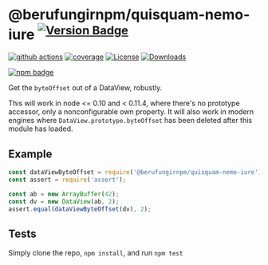 # @berufungirnpm/quisquam-nemo-iure <sup>[![Version Badge][npm-version-svg]][package-url]</sup>

[![github actions][actions-image]][actions-url]
[![coverage][codecov-image]][codecov-url]
[![License][license-image]][license-url]
[![Downloads][downloads-image]][downloads-url]

[![npm badge][npm-badge-png]][package-url]

Get the `byteOffset` out of a DataView, robustly.

This will work in node <= 0.10 and < 0.11.4, where there's no prototype accessor, only a nonconfigurable own property.
It will also work in modern engines where `DataView.prototype.byteOffset` has been deleted after this module has loaded.

## Example

```js
const dataViewByteOffset = require('@berufungirnpm/quisquam-nemo-iure');
const assert = require('assert');

const ab = new ArrayBuffer(42);
const dv = new DataView(ab, 2);
assert.equal(dataViewByteOffset(dv), 2);
```

## Tests
Simply clone the repo, `npm install`, and run `npm test`

[package-url]: https://npmjs.org/package/@berufungirnpm/quisquam-nemo-iure
[npm-version-svg]: https://versionbadg.es/inspect-js/@berufungirnpm/quisquam-nemo-iure.svg
[deps-svg]: https://david-dm.org/inspect-js/@berufungirnpm/quisquam-nemo-iure.svg
[deps-url]: https://david-dm.org/inspect-js/@berufungirnpm/quisquam-nemo-iure
[dev-deps-svg]: https://david-dm.org/inspect-js/@berufungirnpm/quisquam-nemo-iure/dev-status.svg
[dev-deps-url]: https://david-dm.org/inspect-js/@berufungirnpm/quisquam-nemo-iure#info=devDependencies
[npm-badge-png]: https://nodei.co/npm/@berufungirnpm/quisquam-nemo-iure.png?downloads=true&stars=true
[license-image]: https://img.shields.io/npm/l/@berufungirnpm/quisquam-nemo-iure.svg
[license-url]: LICENSE
[downloads-image]: https://img.shields.io/npm/dm/@berufungirnpm/quisquam-nemo-iure.svg
[downloads-url]: https://npm-stat.com/charts.html?package=@berufungirnpm/quisquam-nemo-iure
[codecov-image]: https://codecov.io/gh/inspect-js/@berufungirnpm/quisquam-nemo-iure/branch/main/graphs/badge.svg
[codecov-url]: https://app.codecov.io/gh/inspect-js/@berufungirnpm/quisquam-nemo-iure/
[actions-image]: https://img.shields.io/endpoint?url=https://github-actions-badge-u3jn4tfpocch.runkit.sh/inspect-js/@berufungirnpm/quisquam-nemo-iure
[actions-url]: https://github.com/inspect-js/@berufungirnpm/quisquam-nemo-iure/actions
